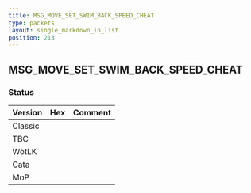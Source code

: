 ```yaml
---
title: MSG_MOVE_SET_SWIM_BACK_SPEED_CHEAT
type: packets
layout: single_markdown_in_list
position: 213
---
```


## MSG_MOVE_SET_SWIM_BACK_SPEED_CHEAT

### Status

Version    | Hex        | Comment
---------- | ---------- | ---------- 
Classic    |            |
TBC        |            |
WotLK      |            |
Cata       |            |
MoP        |            |